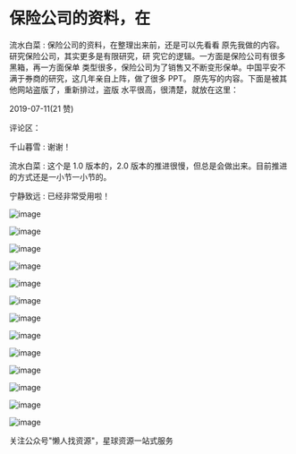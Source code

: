 # 保险公司的资料，在

流水白菜 : 保险公司的资料，在整理出来前，还是可以先看看 原先我做的内容。研究保险公司，其实更多是有限研究，研 究它的逻辑。一方面是保险公司有很多黑箱，再一方面保单 类型很多，保险公司为了销售又不断变形保单。中国平安不 满于券商的研究，这几年亲自上阵，做了很多 PPT。 原先写的内容。下面是被其他网站盗版了，重新排过，盗版 水平很高，很清楚，就放在这里：

2019-07-11(21 赞)

评论区：

千山暮雪 : 谢谢！

流水白菜 : 这个是 1.0 版本的，2.0 版本的推进很慢，但总是会做出来。目前推进的方式还是一小节一小节的。

宁静致远 : 已经非常受用啦！

![image](img/Image_304.png)

![image](img/Image_305.png)

![image](img/Image_306.png)

![image](img/Image_307.png)

![image](img/Image_308.png)

![image](img/Image_309.png)

![image](img/Image_310.png)

![image](img/Image_311.png)

![image](img/Image_312.png)

![image](img/Image_313.png)

![image](img/Image_314.png)

![image](img/Image_315.png)

![image](img/Image_316.png)

关注公众号"懒人找资源"，星球资源一站式服务